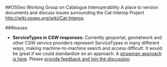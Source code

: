 ##OSGeo Working Group on Catalogue Interoperability
A place to version documents and discuss issues surrounding the Cat-Interop Project
http://wiki.osgeo.org/wiki/Cat-Interop.

###Issues:

* __ServiceTypes in CSW responses__: Currently geoportal, geonetwork and other CSW service providers represent ServiceTypes in many different ways, making machine-to-machine search and access difficult.  It would be great if we could standardize on an approach. A [strawman approach is here](https://github.com/OSGeo/Cat-Interop/blob/master/ServiceTypes.md). Please [provide feedback and join the discussion](https://github.com/OSGeo/Cat-Interop/issues/1).
